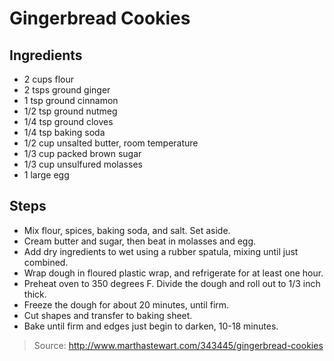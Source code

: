 # Gingerbread Cookies


## Ingredients

 - 2 cups flour
 - 2 tsps ground ginger
 - 1 tsp ground cinnamon
 - 1/2 tsp ground nutmeg
 - 1/4 tsp ground cloves
 - 1/4 tsp baking soda
 - 1/2 cup unsalted butter, room temperature
 - 1/3 cup packed brown sugar
 - 1/3 cup unsulfured molasses
 - 1 large egg

## Steps

 - Mix flour, spices, baking soda, and salt. Set aside.
 - Cream butter and sugar, then beat in molasses and egg.
 - Add dry ingredients to wet using a rubber spatula, mixing until just combined.
 - Wrap dough in floured plastic wrap, and refrigerate for at least one hour.
 - Preheat oven to 350 degrees F. Divide the dough and roll out to 1/3 inch thick.
 - Freeze the dough for about 20 minutes, until firm.
 - Cut shapes and transfer to baking sheet.
 - Bake until firm and edges just begin to darken, 10-18 minutes.

> Source: http://www.marthastewart.com/343445/gingerbread-cookies
